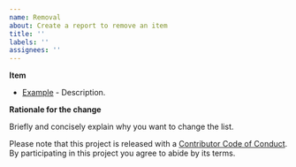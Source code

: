 ```yaml
---
name: Removal
about: Create a report to remove an item
title: ''
labels: ''
assignees: ''
---
```


**Item**

- [Example](http://example.com) - Description.

**Rationale for the change**

Briefly and concisely explain why you want to change the list.

Please note that this project is released with a
[Contributor Code of Conduct](CODE_OF_CONDUCT.md). By participating in this
project you agree to abide by its terms.